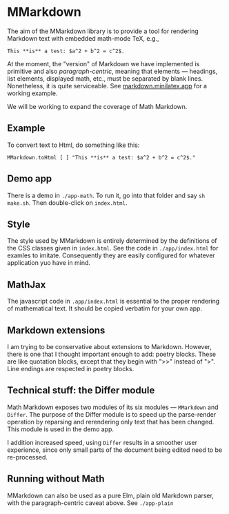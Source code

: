
# MMarkdown


The aim of the MMarkdown library is
to provide a tool for rendering Markdown
text with embedded math-mode TeX, e.g.,

```
This **is** a test: $a^2 + b^2 = c^2$.
```

At the moment, the "version" of Markdown
we have implemented is primitive and also *paragraph-centric*,
meaning that elements — headings, list elements,
displayed math, etc., must be separated by blank lines. Nonetheless, it is quite serviceable.  See
[markdown.minilatex.app](https://markdown.minilatex.app)
for a working example.

We will be working to expand the coverage
of Math Markdown.

## Example

To convert text to Html, do something like this:

```
MMarkdown.toHtml [ ] "This **is** a test: $a^2 + b^2 = c^2$."
```

## Demo app

There is a demo in `./app-math`.  To run
it, go into that folder and say `sh make.sh`.  Then
double-click on `index.html`.

## Style

The style used by MMarkdown is entirely determined by the
definitions of the CSS classes given in `index.html`.
See the code in `./app/index.html` for examles to imitate.
Consequently they are easily configured for whatever
application yuo have in mind.

## MathJax

The javascript code in `.app/index.html` is essential to the
proper rendering of mathematical text.  It should be copied
verbatim for your own app.

## Markdown extensions

I am trying to be conservative about extensions to
Markdown.  However, there is one that I thought
important enough to add: poetry blocks.  These
are like quotation blocks, except that they begin
with ">>" instead of ">".  Line endings are respected
in poetry blocks.

## Technical stuff: the Differ module

Math Markdown exposes two modules of its six modules — `MMarkdown` and `Differ`.
The purpose of the Differ module is to speed up the parse-render
operation by reparsing and rerendering only text that has been
changed.  This module is used in the demo app.

I addition increased speed, using `Differ` results in a smoother
user experience, since only small parts of the document being
edited need to be re-processed.

## Running without Math

MMarkdown can also be used as a pure Elm, plain old Markdown parser,
with the paragraph-centric caveat above.  See `./app-plain`
